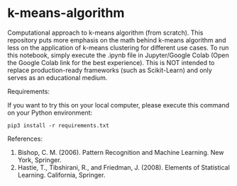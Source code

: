 # k-means-algorithm
Computational approach to k-means algorithm (from scratch). This repository puts more emphasis on the math behind k-means algorithm and less on the application of k-means clustering for different use cases. To run this notebook, simply execute the .ipynb file in Jupyter/Google Colab (Open the Google Colab link for the best experience). This is NOT intended to replace production-ready frameworks (such as Scikit-Learn) and only serves as an educational medium.

Requirements:

If you want to try this on your local computer, please execute this command on your Python environment:

```pip3 install -r requirements.txt```

References:
1. Bishop, C. M. (2006). Pattern Recognition and Machine Learning. New York, Springer.
2. Hastie, T., Tibshirani, R., and Friedman, J. (2008). Elements of Statistical Learning. California, Springer.

